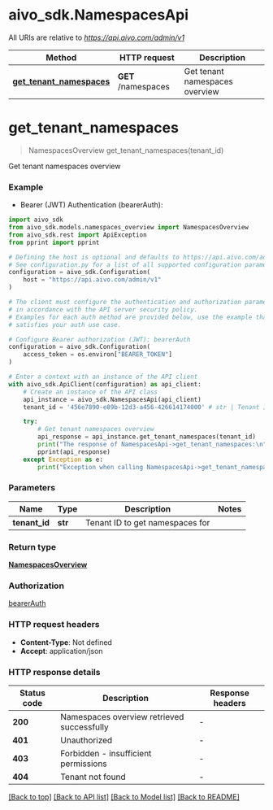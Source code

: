 # aivo_sdk.NamespacesApi

All URIs are relative to *https://api.aivo.com/admin/v1*

Method | HTTP request | Description
------------- | ------------- | -------------
[**get_tenant_namespaces**](NamespacesApi.md#get_tenant_namespaces) | **GET** /namespaces | Get tenant namespaces overview


# **get_tenant_namespaces**
> NamespacesOverview get_tenant_namespaces(tenant_id)

Get tenant namespaces overview

### Example

* Bearer (JWT) Authentication (bearerAuth):

```python
import aivo_sdk
from aivo_sdk.models.namespaces_overview import NamespacesOverview
from aivo_sdk.rest import ApiException
from pprint import pprint

# Defining the host is optional and defaults to https://api.aivo.com/admin/v1
# See configuration.py for a list of all supported configuration parameters.
configuration = aivo_sdk.Configuration(
    host = "https://api.aivo.com/admin/v1"
)

# The client must configure the authentication and authorization parameters
# in accordance with the API server security policy.
# Examples for each auth method are provided below, use the example that
# satisfies your auth use case.

# Configure Bearer authorization (JWT): bearerAuth
configuration = aivo_sdk.Configuration(
    access_token = os.environ["BEARER_TOKEN"]
)

# Enter a context with an instance of the API client
with aivo_sdk.ApiClient(configuration) as api_client:
    # Create an instance of the API class
    api_instance = aivo_sdk.NamespacesApi(api_client)
    tenant_id = '456e7890-e89b-12d3-a456-426614174000' # str | Tenant ID to get namespaces for

    try:
        # Get tenant namespaces overview
        api_response = api_instance.get_tenant_namespaces(tenant_id)
        print("The response of NamespacesApi->get_tenant_namespaces:\n")
        pprint(api_response)
    except Exception as e:
        print("Exception when calling NamespacesApi->get_tenant_namespaces: %s\n" % e)
```



### Parameters


Name | Type | Description  | Notes
------------- | ------------- | ------------- | -------------
 **tenant_id** | **str**| Tenant ID to get namespaces for | 

### Return type

[**NamespacesOverview**](NamespacesOverview.md)

### Authorization

[bearerAuth](../README.md#bearerAuth)

### HTTP request headers

 - **Content-Type**: Not defined
 - **Accept**: application/json

### HTTP response details

| Status code | Description | Response headers |
|-------------|-------------|------------------|
**200** | Namespaces overview retrieved successfully |  -  |
**401** | Unauthorized |  -  |
**403** | Forbidden - insufficient permissions |  -  |
**404** | Tenant not found |  -  |

[[Back to top]](#) [[Back to API list]](../README.md#documentation-for-api-endpoints) [[Back to Model list]](../README.md#documentation-for-models) [[Back to README]](../README.md)

